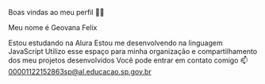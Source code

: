 Boas vindas ao meu perfil 💙💙

Meu nome é Geovana Felix

Estou estudando na Alura
Estou me desenvolvendo na linguagem JavaScript
Utilizo esse espaço para minha organização e compartilhamento dos meu projetos desenvolvidos
Você pode entrar em contato comigo 📫
00001122152863sp@al.educacao.sp.gov.br

